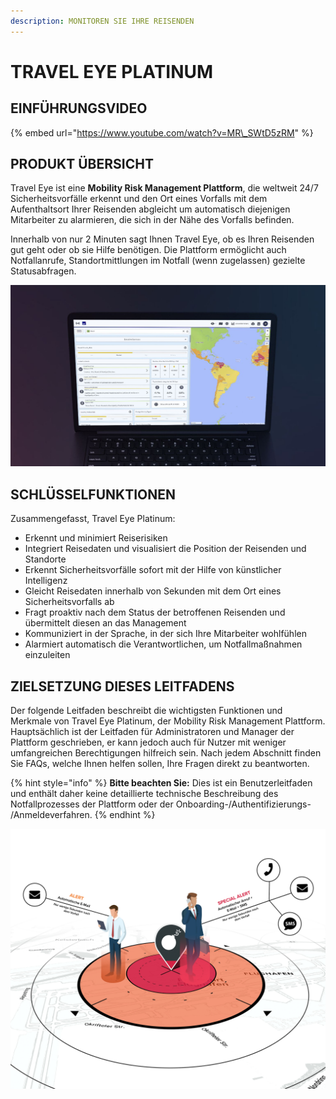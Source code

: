 ```yaml
---
description: MONITOREN SIE IHRE REISENDEN
---
```


# TRAVEL EYE PLATINUM

## EINFÜHRUNGSVIDEO

{% embed url="https://www.youtube.com/watch?v=MR\_SWtD5zRM" %}

## PRODUKT ÜBERSICHT

Travel Eye ist eine **Mobility Risk Management Plattform**, die weltweit 24/7 Sicherheitsvorfälle erkennt und den Ort eines Vorfalls mit dem Aufenthaltsort Ihrer Reisenden abgleicht um automatisch diejenigen Mitarbeiter zu alarmieren, die sich in der Nähe des Vorfalls befinden.

Innerhalb von nur 2 Minuten sagt Ihnen Travel Eye, ob es Ihren Reisenden gut geht oder ob sie Hilfe benötigen. Die Plattform ermöglicht auch Notfallanrufe, Standortmittlungen im Notfall \(wenn zugelassen\) gezielte Statusabfragen.

![](.gitbook/assets/travel-eye-cover.JPG)

## SCHLÜSSELFUNKTIONEN

Zusammengefasst, Travel Eye Platinum:

* Erkennt und minimiert Reiserisiken
* Integriert Reisedaten und visualisiert die Position der Reisenden und Standorte
* Erkennt Sicherheitsvorfälle sofort mit der Hilfe von künstlicher Intelligenz
* Gleicht Reisedaten innerhalb von Sekunden mit dem Ort eines Sicherheitsvorfalls ab
* Fragt proaktiv nach dem Status der betroffenen Reisenden und übermittelt diesen an das Management
* Kommuniziert in der Sprache, in der sich Ihre Mitarbeiter wohlfühlen
* Alarmiert automatisch die Verantwortlichen, um Notfallmaßnahmen einzuleiten

## **ZIELSETZUNG DIESES LEITFADENS**

Der folgende Leitfaden beschreibt die wichtigsten Funktionen und Merkmale von Travel Eye Platinum, der Mobility Risk Management Plattform. Hauptsächlich ist der Leitfaden für Administratoren und Manager der Plattform geschrieben, er kann jedoch auch für Nutzer mit weniger umfangreichen Berechtigungen hilfreich sein. Nach jedem Abschnitt finden Sie FAQs, welche Ihnen helfen sollen, Ihre Fragen direkt zu beantworten.

{% hint style="info" %}
**Bitte beachten Sie:** Dies ist ein Benutzerleitfaden und enthält daher keine detaillierte technische Beschreibung des Notfallprozesses der Plattform oder der Onboarding-/Authentifizierungs- /Anmeldeverfahren.
{% endhint %}

![](.gitbook/assets/de-alerting.jpg)

